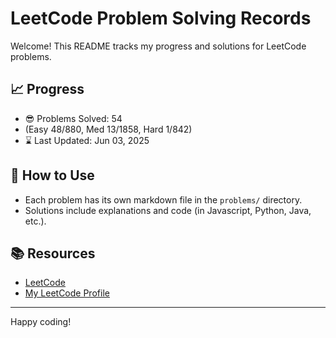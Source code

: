 # LeetCode Problem Solving Records

Welcome! This README tracks my progress and solutions for LeetCode problems.

## 📈 Progress

- 😎 Problems Solved: 54 
- (Easy 48/880, Med 13/1858, Hard 1/842)
- ⌛️ Last Updated: Jun 03, 2025

## 🚀 How to Use

- Each problem has its own markdown file in the `problems/` directory.
- Solutions include explanations and code (in Javascript, Python, Java, etc.).

## 📚 Resources

- [LeetCode](https://leetcode.com/)
- [My LeetCode Profile](https://leetcode.com/u/tonidevvn/)

---

Happy coding!